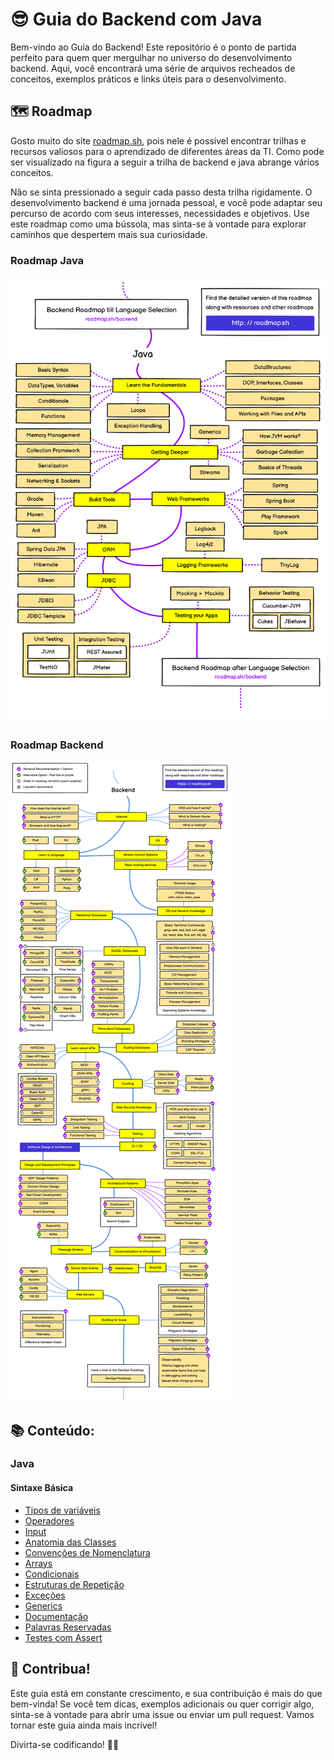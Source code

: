 # 😎 Guia do Backend com Java 

Bem-vindo ao Guia do Backend! Este repositório é o ponto de partida perfeito para quem quer mergulhar no universo do desenvolvimento backend. Aqui, você encontrará uma série de arquivos recheados de conceitos, exemplos práticos e links úteis para o desenvolvimento.

## 🗺️ Roadmap

Gosto muito do site [roadmap.sh](https://roadmap.sh/), pois nele é possível encontrar trilhas e recursos valiosos para o aprendizado de diferentes áreas da TI.  Como pode ser visualizado na figura a seguir a trilha de backend e java abrange vários conceitos. 

Não se sinta pressionado a seguir cada passo desta trilha rigidamente. O desenvolvimento backend é uma jornada pessoal, e você pode adaptar seu percurso de acordo com seus interesses, necessidades e objetivos. Use este roadmap como uma bússola, mas sinta-se à vontade para explorar caminhos que despertem mais sua curiosidade.

### Roadmap Java
![Trilha do Java](./Imagens/trilha-do-java.png)

### Roadmap Backend
![Trilha Back End](./Imagens/trilha-do-backend.png)

## 📚 Conteúdo:

### Java

#### Sintaxe Básica

- [Tipos de variáveis](./Java/Sintaxe%20Básica/1.%20Tipos-de-variáveis.md)
- [Operadores](./Java/Sintaxe%20Básica/2.%20Operadores.md)
- [Input](./Java/Sintaxe%20Básica/3.%20Input.md)
- [Anatomia das Classes](./Java/Sintaxe%20Básica/4.%20Anatomia-das-classes.md)
- [Convenções de Nomenclatura](./Java/Sintaxe%20Básica/5.%20Convenções-de-nomenclatura.md)
- [Arrays](./Java/Sintaxe%20Básica/6.%20Arrays.md)
- [Condicionais](./Java/Sintaxe%20Básica/7.%20Condicionais.md)
- [Estruturas de Repetição](./Java/Sintaxe%20Básica/8.%20Estruturas-de-Repetição.md)
- [Exceções](./Java/Sintaxe%20Básica/9.%20Exceções.md)
- [Generics](./Java/Sintaxe%20Básica/10.%20Generics.md)
- [Documentação](./Java/Sintaxe%20Básica/11.%20Documentação.md)
- [Palavras Reservadas](./Java/Sintaxe%20Básica/12.%20Palavras-Reservadas.md)
- [Testes com Assert](./Java/Sintaxe%20Básica/13.%20Assert.md)

## 🤝 Contribua!

Este guia está em constante crescimento, e sua contribuição é mais do que bem-vinda! Se você tem dicas, exemplos adicionais ou quer corrigir algo, sinta-se à vontade para abrir uma issue ou enviar um pull request. Vamos tornar este guia ainda mais incrível!

Divirta-se codificando! 🚀✨